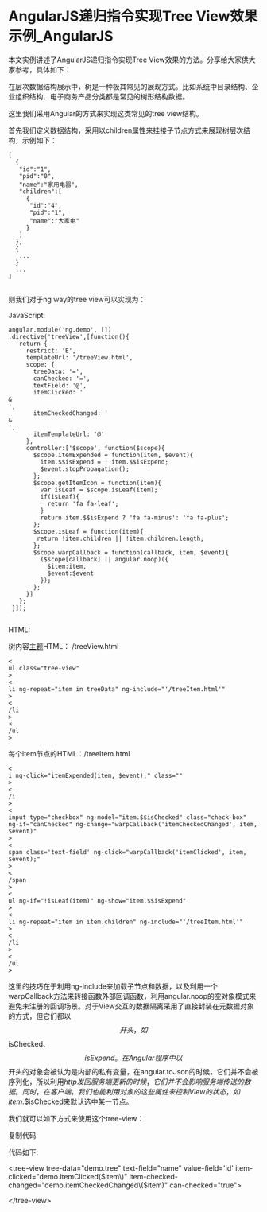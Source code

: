 # AngularJS递归指令实现Tree View效果示例\_AngularJS



本文实例讲述了AngularJS递归指令实现Tree View效果的方法。分享给大家供大家参考，具体如下：

在层次数据结构展示中，树是一种极其常见的展现方式。比如系统中目录结构、企业组织结构、电子商务产品分类都是常见的树形结构数据。

这里我们采用Angular的方式来实现这类常见的tree view结构。

首先我们定义数据结构，采用以children属性来挂接子节点方式来展现树层次结构，示例如下：

```
[
  {
   "id":"1",
   "pid":"0",
   "name":"家用电器",
   "children":[
     {
      "id":"4",
      "pid":"1",
      "name":"大家电"
     }
   ]
  },
  {
   ...
  }
  ...
]


```

则我们对于ng way的tree view可以实现为：

JavaScript:

```
angular.module('ng.demo', [])
.directive('treeView',[function(){
   return {
     restrict: 'E',
     templateUrl: '/treeView.html',
     scope: {
       treeData: '=',
       canChecked: '=',
       textField: '@',
       itemClicked: '
&
',
       itemCheckedChanged: '
&
',
       itemTemplateUrl: '@'
     },
     controller:['$scope', function($scope){
       $scope.itemExpended = function(item, $event){
         item.$$isExpend = ! item.$$isExpend;
         $event.stopPropagation();
       };
       $scope.getItemIcon = function(item){
         var isLeaf = $scope.isLeaf(item);
         if(isLeaf){
           return 'fa fa-leaf';
         }
         return item.$$isExpend ? 'fa fa-minus': 'fa fa-plus';
       };
       $scope.isLeaf = function(item){
        return !item.children || !item.children.length;
       };
       $scope.warpCallback = function(callback, item, $event){
         ($scope[callback] || angular.noop)({
           $item:item,
           $event:$event
         });
       };
     }]
   };
 }]);


```

HTML:

树内容[主题](https://yq.aliyun.com/zt)HTML： /treeView.html

```
<
ul class="tree-view"
>
<
li ng-repeat="item in treeData" ng-include="'/treeItem.html'" 
>
<
/li
>
<
/ul
>
```

每个item节点的HTML：/treeItem.html

```
<
i ng-click="itemExpended(item, $event);" class=""
>
<
/i
>
<
input type="checkbox" ng-model="item.$$isChecked" class="check-box" ng-if="canChecked" ng-change="warpCallback('itemCheckedChanged', item, $event)"
>
<
span class='text-field' ng-click="warpCallback('itemClicked', item, $event);"
>
<
/span
>
<
ul ng-if="!isLeaf(item)" ng-show="item.$$isExpend"
>
<
li ng-repeat="item in item.children" ng-include="'/treeItem.html'"
>
<
/li
>
<
/ul
>
```

这里的技巧在于利用ng-include来加载子节点和数据，以及利用一个warpCallback方法来转接函数外部回调函数，利用angular.noop的空对象模式来避免未注册的回调场景。对于View交互的数据隔离采用了直接封装在元数据对象的方式，但它们都以$$开头，如$$isChecked、$$isExpend。在Angular程序中以$$开头的对象会被认为是内部的私有变量，在angular.toJson的时候，它们并不会被序列化，所以利用$http发回服务端更新的时候，它们并不会影响服务端传送的数据。同时，在客户端，我们也能利用对象的这些$$属性来控制View的状态，如item.$$isChecked来默认选中某一节点。

我们就可以如下方式来使用这个tree-view：  


复制代码

代码如下:

&lt;tree-view tree-data="demo.tree" text-field="name" value-field='id' item-clicked="demo.itemClicked\($item\)" item-checked-changed="demo.itemCheckedChanged\($item\)" can-checked="true"&gt;

&lt;/tree-view&gt;



